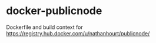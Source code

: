 docker-publicnode
=================

Dockerfile and build context for https://registry.hub.docker.com/u/nathanhourt/publicnode/
